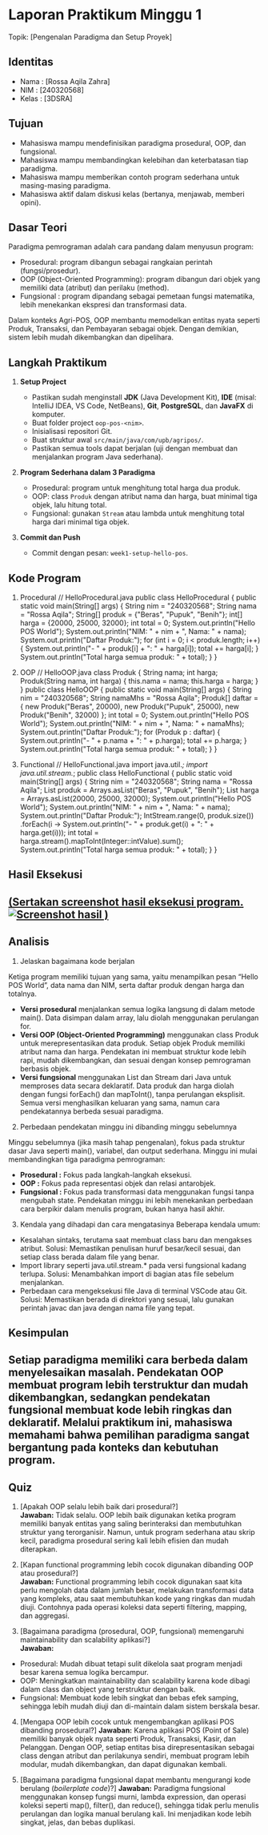 # Laporan Praktikum Minggu 1 
Topik: [Pengenalan Paradigma dan Setup Proyek]

## Identitas
- Nama  : [Rossa Aqila Zahra]
- NIM   : [240320568]
- Kelas : [3DSRA]


## Tujuan
- Mahasiswa mampu mendefinisikan paradigma prosedural, OOP, dan fungsional.
- Mahasiswa mampu membandingkan kelebihan dan keterbatasan tiap paradigma.
- Mahasiswa mampu memberikan contoh program sederhana untuk masing-masing paradigma.
- Mahasiswa aktif dalam diskusi kelas (bertanya, menjawab, memberi opini).
  
## Dasar Teori
Paradigma pemrograman adalah cara pandang dalam menyusun program:  
- Prosedural: program dibangun sebagai rangkaian perintah (fungsi/prosedur).  
- OOP (Object-Oriented Programming): program dibangun dari objek yang memiliki data (atribut) dan perilaku (method).  
- Fungsional : program dipandang sebagai pemetaan fungsi matematika, lebih menekankan ekspresi dan transformasi data.  

Dalam konteks Agri-POS, OOP membantu memodelkan entitas nyata seperti Produk, Transaksi, dan Pembayaran sebagai objek. Dengan demikian, sistem lebih mudah dikembangkan dan dipelihara.  


## Langkah Praktikum
1. **Setup Project**
   - Pastikan sudah menginstall **JDK** (Java Development Kit), **IDE** (misal: IntelliJ IDEA, VS Code, NetBeans), **Git**, **PostgreSQL**, dan **JavaFX** di komputer.
   - Buat folder project `oop-pos-<nim>`.
   - Inisialisasi repositori Git.
   - Buat struktur awal `src/main/java/com/upb/agripos/`.
   - Pastikan semua tools dapat berjalan (uji dengan membuat dan menjalankan program Java sederhana).

2. **Program Sederhana dalam 3 Paradigma**
   - Prosedural: program untuk menghitung total harga dua produk.
   - OOP: class `Produk` dengan atribut nama dan harga, buat minimal tiga objek, lalu hitung total.  
   - Fungsional: gunakan `Stream` atau lambda untuk menghitung total harga dari minimal tiga objek.  

3. **Commit dan Push**
   - Commit dengan pesan: `week1-setup-hello-pos`.  


## Kode Program
1. Procedural
// HelloProcedural.java
public class HelloProcedural {
   public static void main(String[] args) {
      String nim = "240320568";
      String nama = "Rossa Aqila";
      String[] produk = {"Beras", "Pupuk", "Benih"};
      int[] harga = {20000, 25000, 32000};
      int total = 0;
      System.out.println("Hello POS World");
      System.out.println("NIM: " + nim + ", Nama: " + nama);
      System.out.println("Daftar Produk:");
      for (int i = 0; i < produk.length; i++) {
         System.out.println("- " + produk[i] + ": " + harga[i]);
         total += harga[i];
      }
      System.out.println("Total harga semua produk: " + total);
   }
}

2. OOP
// HelloOOP.java
class Produk {
   String nama;
   int harga;
   Produk(String nama, int harga) {
      this.nama = nama;
      this.harga = harga;
   }
} public class HelloOOP {
   public static void main(String[] args) {
      String nim = "240320568";
      String namaMhs = "Rossa Aqila";
      Produk[] daftar = {
         new Produk("Beras", 20000),
         new Produk("Pupuk", 25000),
         new Produk("Benih", 32000)
      };
      int total = 0;
      System.out.println("Hello POS World");
      System.out.println("NIM: " + nim + ", Nama: " + namaMhs);
      System.out.println("Daftar Produk:");
      for (Produk p : daftar) {
         System.out.println("- " + p.nama + ": " + p.harga);
         total += p.harga;
      }
      System.out.println("Total harga semua produk: " + total);
   }
}

4. Functional
// HelloFunctional.java
import java.util.*;
import java.util.stream.*;
public class HelloFunctional {
   public static void main(String[] args) {
      String nim = "240320568";
      String nama = "Rossa Aqila";
      List<String> produk = Arrays.asList("Beras", "Pupuk", "Benih");
      List<Integer> harga = Arrays.asList(20000, 25000, 32000);
      System.out.println("Hello POS World");
      System.out.println("NIM: " + nim + ", Nama: " + nama);
      System.out.println("Daftar Produk:");
      IntStream.range(0, produk.size())
         .forEach(i -> System.out.println("- " + produk.get(i) + ": " + harga.get(i)));
      int total = harga.stream().mapToInt(Integer::intValue).sum();
      System.out.println("Total harga semua produk: " + total);
   }
}
## Hasil Eksekusi
[(Sertakan screenshot hasil eksekusi program.  
![Screenshot hasil](screenshots/hasil.png)
)](https://github.com/rossaaqilaz-hash/oop-202501-240320568/tree/f0f967cb378c0fa62e0f947c8b6b107a61a7a444/praktikum/week1-setup-hello-pos/screenshots)
---

## Analisis

1. Jelaskan bagaimana kode berjalan

Ketiga program memiliki tujuan yang sama, yaitu menampilkan pesan “Hello POS World”, data nama dan NIM, serta daftar produk dengan harga dan totalnya.
- **Versi prosedural** menjalankan semua logika langsung di dalam metode main(). Data disimpan dalam array, lalu diolah menggunakan perulangan for.
- **Versi OOP (Object-Oriented Programming)** menggunakan class Produk untuk merepresentasikan data produk. Setiap objek Produk memiliki atribut nama dan harga. Pendekatan ini membuat struktur kode lebih rapi, mudah dikembangkan, dan sesuai dengan konsep pemrograman berbasis objek.
- **Versi fungsional** menggunakan List dan Stream dari Java untuk memproses data secara deklaratif. Data produk dan harga diolah dengan fungsi forEach() dan mapToInt(), tanpa perulangan eksplisit.
Semua versi menghasilkan keluaran yang sama, namun cara pendekatannya berbeda sesuai paradigma. 

2. Perbedaan pendekatan minggu ini dibanding minggu sebelumnya

Minggu sebelumnya (jika masih tahap pengenalan), fokus pada struktur dasar Java seperti main(), variabel, dan output sederhana.
Minggu ini mulai membandingkan tiga paradigma pemrograman:
- **Prosedural :** Fokus pada langkah-langkah eksekusi.
- **OOP :** Fokus pada representasi objek dan relasi antarobjek.
- **Fungsional :** Fokus pada transformasi data menggunakan fungsi tanpa mengubah state.
Pendekatan minggu ini lebih menekankan perbedaan cara berpikir dalam menulis program, bukan hanya hasil akhir.

3. Kendala yang dihadapi dan cara mengatasinya
Beberapa kendala umum:
- Kesalahan sintaks, terutama saat membuat class baru dan mengakses atribut.
Solusi: Memastikan penulisan huruf besar/kecil sesuai, dan setiap class berada dalam file yang benar.
- Import library seperti java.util.stream.* pada versi fungsional kadang terlupa.
Solusi: Menambahkan import di bagian atas file sebelum menjalankan.
- Perbedaan cara mengeksekusi file Java di terminal VSCode atau Git.
Solusi: Memastikan berada di direktori yang sesuai, lalu gunakan perintah javac dan java dengan nama file yang tepat.

## Kesimpulan
Setiap paradigma memiliki cara berbeda dalam menyelesaikan masalah. Pendekatan OOP membuat program lebih terstruktur dan mudah dikembangkan, sedangkan pendekatan fungsional membuat kode lebih ringkas dan deklaratif. Melalui praktikum ini, mahasiswa memahami bahwa pemilihan paradigma sangat bergantung pada konteks dan kebutuhan program.
---

## Quiz
1. [Apakah OOP selalu lebih baik dari prosedural?]  
   **Jawaban:** Tidak selalu. OOP lebih baik digunakan ketika program memiliki banyak entitas yang saling berinteraksi dan membutuhkan struktur yang terorganisir. Namun, untuk program sederhana atau skrip kecil, paradigma prosedural sering kali lebih efisien dan mudah diterapkan. 

2. [Kapan functional programming lebih cocok digunakan dibanding OOP atau prosedural?]  
   **Jawaban:** Functional programming lebih cocok digunakan saat kita perlu mengolah data dalam jumlah besar, melakukan transformasi data yang kompleks, atau saat membutuhkan kode yang ringkas dan mudah diuji. Contohnya pada operasi koleksi data seperti filtering, mapping, dan aggregasi.

3. [Bagaimana paradigma (prosedural, OOP, fungsional) memengaruhi maintainability dan scalability aplikasi?]  
   **Jawaban:**
- Prosedural: Mudah dibuat tetapi sulit dikelola saat program menjadi besar karena semua logika bercampur.
- OOP: Meningkatkan maintainability dan scalability karena kode dibagi dalam class dan object yang terstruktur dengan baik.
- Fungsional: Membuat kode lebih singkat dan bebas efek samping, sehingga lebih mudah diuji dan di-maintain dalam sistem berskala besar.
   
4. [Mengapa OOP lebih cocok untuk mengembangkan aplikasi POS dibanding prosedural?]
   **Jawaban:** Karena aplikasi POS (Point of Sale) memiliki banyak objek nyata seperti Produk, Transaksi, Kasir, dan Pelanggan. Dengan OOP, setiap entitas bisa direpresentasikan sebagai class dengan atribut dan perilakunya sendiri, membuat program lebih modular, mudah dikembangkan, dan dapat digunakan kembali.
   
5. [Bagaimana paradigma fungsional dapat membantu mengurangi kode berulang (*boilerplate code*)?]
   **Jawaban:** Paradigma fungsional menggunakan konsep fungsi murni, lambda expression, dan operasi koleksi seperti map(), filter(), dan reduce(), sehingga tidak perlu menulis perulangan dan logika manual berulang kali. Ini menjadikan kode lebih singkat, jelas, dan bebas duplikasi.
